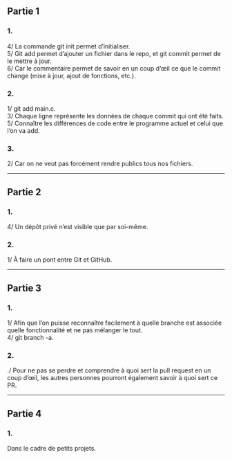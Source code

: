 
## Partie 1  

### 1.  
4/ La commande git init permet d’initialiser.  
5/ Git add permet d’ajouter un fichier dans le repo, et git commit permet de le mettre à jour.  
6/ Car le commentaire permet de savoir en un coup d’œil ce que le commit change (mise à jour, ajout de fonctions, etc.).  

### 2.  
1/ git add main.c.  
3/ Chaque ligne représente les données de chaque commit qui ont été faits.  
5/ Connaître les différences de code entre le programme actuel et celui que l’on va add.  

### 3.  
2/ Car on ne veut pas forcément rendre publics tous nos fichiers.  

---

## Partie 2  

### 1.  
4/ Un dépôt privé n’est visible que par soi-même.  

### 2.  
1/ À faire un pont entre Git et GitHub.  

---

## Partie 3  

### 1.  
1/ Afin que l’on puisse reconnaître facilement à quelle branche est associée quelle fonctionnalité et ne pas mélanger le tout.  
4/ git branch -a.  

### 2.  
./ Pour ne pas se perdre et comprendre à quoi sert la pull request en un coup d’œil, les autres personnes pourront également savoir à quoi sert ce PR.  

---

## Partie 4  

### 1.  
Dans le cadre de petits projets.  

